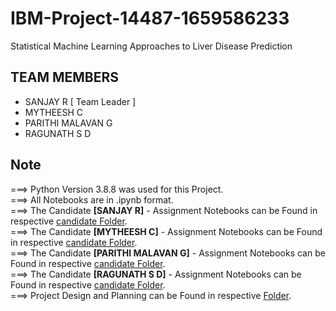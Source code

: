 # IBM-Project-14487-1659586233
Statistical Machine Learning Approaches to Liver Disease Prediction

## TEAM MEMBERS
- SANJAY R [ Team Leader ]
- MYTHEESH C
- PARITHI MALAVAN G
- RAGUNATH S D

## Note

===> Python Version 3.8.8 was used for this Project. <br>
===> All Notebooks are in .ipynb format. <br>
===> The Candidate **[SANJAY R]**  - Assignment Notebooks can be Found in respective <a href="https://github.com/IBM-EPBL/IBM-Project-14487-1659586233/tree/main/ASSESSMENT/SANJAY%20R">candidate Folder</a>. <br>
===> The Candidate **[MYTHEESH C]** - Assignment Notebooks can be Found in respective <a href="https://github.com/IBM-EPBL/IBM-Project-14487-1659586233/tree/main/ASSESSMENT/MYTHEESH%20C">candidate Folder</a>. <br>
===> The Candidate **[PARITHI MALAVAN G]** - Assignment Notebooks can be Found in respective <a href="https://github.com/IBM-EPBL/IBM-Project-14487-1659586233/tree/main/ASSESSMENT/PARITHI%20MALAVAN%20G">candidate Folder</a>. <br>
===> The Candidate **[RAGUNATH S D]** - Assignment Notebooks can be Found in respective <a href="https://github.com/IBM-EPBL/IBM-Project-14487-1659586233/tree/main/ASSESSMENT/RAGUNATH%20S%20D">candidate Folder</a>. <br>
===> Project Design and Planning can be Found in respective <a href="[https://github.com/IBM-EPBL/IBM-Project-14487-1659586233/tree/main/ASSESSMENT/RAGUNATH%20S%20D](https://github.com/IBM-EPBL/IBM-Project-14487-1659586233/tree/main/PROJECT%20DESIGN%20%26%20PLANNING)"> Folder</a>. <br>
